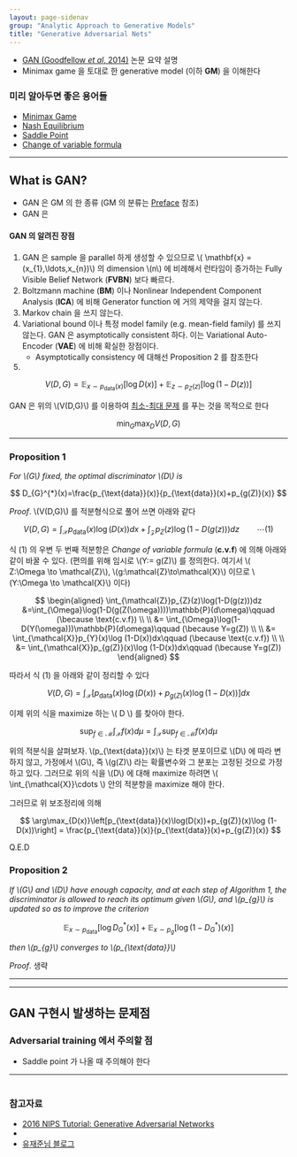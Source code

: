 ```yaml
---
layout: page-sidenav
group: "Analytic Approach to Generative Models"
title: "Generative Adversarial Nets"
---
```



- [GAN (Goodfellow *et al*, 2014)](https://arxiv.org/abs/1406.2661) 논문 요약 설명
- Minimax game 을 토대로 한 generative model (이하 **GM**) 을 이해한다

### 미리 알아두면 좋은 용어들

- [Minimax Game](https://en.wikipedia.org/wiki/Minimax)
- [Nash Equilibrium](https://en.wikipedia.org/wiki/Nash_equilibrium)
- [Saddle Point](https://en.wikipedia.org/wiki/Saddle_point)
- [Change of variable formula](https://math.stackexchange.com/questions/152338/is-there-a-change-of-variables-formula-for-a-measure-theoretic-integral-that-doe)

---
## What is GAN? 
- GAN 은 GM 의 한 종류 (GM 의 분류는 [Preface](https://sungbinlim.github.io/sl/docs/agm/0) 참조)
- GAN 은 

#### GAN 의 알려진 장점

1. GAN 은 sample 을 parallel 하게 생성할 수 있으므로 \\( \mathbf{x} = (x_{1},\ldots,x_{n})\\) 의 dimension \\(n\\) 에 비례해서 런타임이 증가하는 Fully Visible Belief Network (**FVBN**) 보다 빠르다. 
2. Boltzmann machine (**BM**) 이나 Nonlinear Independent Component Analysis (**ICA**) 에 비해 Generator function 에 거의 제약을 걸지 않는다. 
3. Markov chain 을 쓰지 않는다. 
4. Variational bound 이나 특정 model family (e.g. mean-field family) 를 쓰지 않는다. GAN 은 asymptotically consistent 하다. 이는 Variational Auto-Encoder (**VAE**) 에 비해 확실한 장점이다.
	- Asymptotically consistency 에 대해선 Proposition 2 를 참조한다
5.


$$
V(D,G) = \mathbb{E}_{x\sim p_{\text{data}}(x)}[\log D(x)]+\mathbb{E}_{z \sim p_{Z}(z)}[\log (1-D(z))]
$$

GAN 은 위의 \\(V(D,G)\\) 를 이용하여 [최소-최대 문제](https://en.wikipedia.org/wiki/Minimax) 를 푸는 것을 목적으로 한다

$$
\min_{G}\max_{D} V(D,G)
$$

---

### Proposition 1
*For \\(G\\) fixed, the optimal discriminator \\(D\\) is*

$$
D_{G}^{*}(x)=\frac{p_{\text{data}}(x)}{p_{\text{data}}(x)+p_{g(Z)}(x)}
$$

*Proof*. \\(V(D,G)\\) 를 적분형식으로 풀어 쓰면 아래와 같다

$$
V(D,G) = \int_{\mathcal{X}}p_{\text{data}}(x)\log(D(x))dx+\int_{\mathcal{Z}}p_{Z}(z)\log(1-D(g(z)))dz\qquad \cdots(1)
$$

식 (1) 의 우변 두 번째 적분항은 *Change of variable formula* (**c.v.f**) 에 의해 아래와 같이 바꿀 수 있다. (편의를 위해 임시로 \\(Y:= g(Z)\\) 를 정의한다. 여기서 \\( Z:\Omega \to \mathcal{Z}\\), \\(g:\mathcal{Z}\to\mathcal{X}\\) 이므로 \\(Y:\Omega \to \mathcal{X}\\) 이다)

$$
\begin{aligned}
\int_{\mathcal{Z}}p_{Z}(z)\log(1-D(g(z)))dz &=\int_{\Omega}\log(1-D(g(Z(\omega))))\mathbb{P}(d\omega)\qquad (\because \text{c.v.f})
\\ \\ &= \int_{\Omega}\log(1-D(Y(\omega)))\mathbb{P}(d\omega)\qquad (\because Y=g(Z))
\\ \\ &= \int_{\mathcal{X}}p_{Y}(x)\log (1-D(x))dx\qquad (\because \text{c.v.f})
\\ \\ &= \int_{\mathcal{X}}p_{g(Z)}(x)\log (1-D(x))dx\qquad (\because Y=g(Z))
\end{aligned}
$$

따라서 식 (1) 을 아래와 같이 정리할 수 있다

$$
V(D,G) = \int_{\mathcal{X}}\left[p_{\text{data}}(x)\log(D(x))+p_{g(Z)}(x)\log (1-D(x))\right]dx
$$

이제 위의 식을 maximize 하는 \\( D \\) 를 찾아야 한다. 

$$
\sup_{f\in\mathcal{M}}\int_{\mathcal{X}} f(x)d\mu=\int_{\mathcal{X}}\sup_{f\in\mathcal M}f(x)d\mu
$$

위의 적분식을 살펴보자. \\(p_{\text{data}}(x)\\) 는 타겟 분포이므로 \\(D\\) 에 따라 변하지 않고, 가정에서 \\(G\\), 즉 \\(g(Z)\\) 라는 확률변수와 그 분포는 고정된 것으로 가정하고 있다. 그러므로 위의 식을 \\(D\\) 에 대해 maximize 하려면 \\( \int_{\mathcal{X}}\cdots \\) 안의 적분항을 maximize 해야 한다. 

그러므로 위 보조정리에 의해

$$
\arg\max_{D(x)}\left[p_{\text{data}}(x)\log(D(x))+p_{g(Z)}(x)\log (1-D(x))\right] = \frac{p_{\text{data}}(x)}{p_{\text{data}}(x)+p_{g(Z)}(x)}
$$

Q.E.D



### Proposition 2

*If \\(G\\) and \\(D\\) have enough capacity, and at each step of Algorithm 1, the discriminator is allowed to reach its optimum given \\(G\\), and \\(p_{g}\\) is updated so as to improve the criterion*

$$
\mathbb{E}_{x\sim p_{\text{data}}}[\log D_{G}^{*}(x)]+\mathbb{E}_{x\sim p_{g}}[\log(1-D_{G}^{*})(x)]
$$

*then \\(p_{g}\\) converges to \\(p_{\text{data}}\\)*

*Proof*. 생략

---

---

## GAN 구현시 발생하는 문제점
### Adversarial training 에서 주의할 점
- Saddle point 가 나올 때 주의해야 한다


---
#
### 참고자료

- [2016 NIPS Tutorial: Generative Adversarial Networks](https://arxiv.org/abs/1701.00160)
- [](https://anujdutt9.github.io/GAN-PI.html)
- [유재준님 블로그](http://jaejunyoo.blogspot.com/2017/01/generative-adversarial-nets-1.html#more)